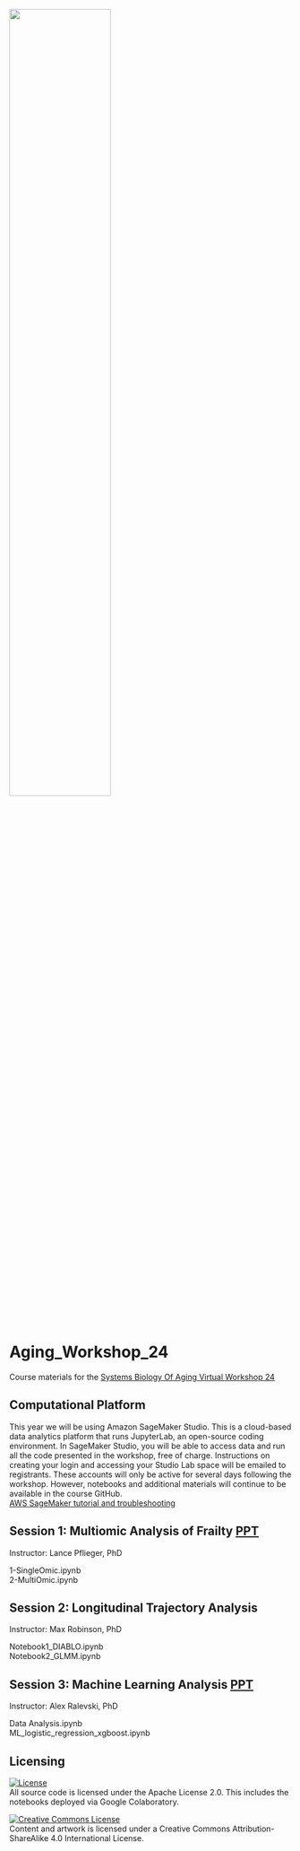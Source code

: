 <a href="https://isbscience.org/aging-workshop/"><img src="https://isbscience.org/aging-workshop/images/Systems_Biology_of_Aging_Workshop.png" width="60%"></a>


# Aging_Workshop_24
Course materials for the [Systems Biology Of Aging Virtual Workshop 24](https://isbscience.org/aging-workshop/) <br>


## Computational Platform
This year we will be using Amazon SageMaker Studio. This is a cloud-based data analytics platform that runs JupyterLab, an open-source coding environment. In SageMaker Studio, you will be able to access data and run all the code presented in the workshop, free of charge. Instructions on creating your login and accessing your Studio Lab space will be emailed to registrants. These accounts will only be active for several days following the workshop. However, notebooks and additional materials will continue to be available in the course GitHub. <br>
[AWS SageMaker tutorial and troubleshooting](https://docs.google.com/presentation/d/1Hh0GXUHuHJOjWvQDOh5aDq_swyi7C4Po/edit#slide=id.g2705e0e223b_0_25) <br>

## Session 1: Multiomic Analysis of Frailty [PPT](https://docs.google.com/presentation/d/1hBnmXDfrJxfxKkE_X4xjOlYkDU4sA7ufKYuic1vRU3w/edit)
Instructor: Lance Pflieger, PhD <br>
  
  1-SingleOmic.ipynb <br>
  2-MultiOmic.ipynb <br>

## Session 2: Longitudinal Trajectory Analysis
Instructor: Max Robinson, PhD <br>

  Notebook1_DIABLO.ipynb <br>
  Notebook2_GLMM.ipynb <br>

## Session 3: Machine Learning Analysis [PPT](https://docs.google.com/presentation/d/1hfZGe1aPmmilU4MOT0-dkqs1q11mpD0igLzWeLc9YRs/edit#slide=id.g2da5a8f889c_1_50)
Instructor: Alex Ralevski, PhD <br>

  Data Analysis.ipynb <br>
  ML_logistic_regression_xgboost.ipynb <br>

## Licensing

[![License](https://img.shields.io/badge/License-Apache%202.0-blue.svg)](https://opensource.org/licenses/Apache-2.0)<br>
All source code is licensed under the Apache License 2.0. This includes the notebooks deployed via Google Colaboratory.

<a rel="license" href="http://creativecommons.org/licenses/by-sa/4.0/"><img alt="Creative Commons License" style="border-width:0" src="https://i.creativecommons.org/l/by-sa/4.0/80x15.png" /></a><br />Content and artwork is licensed under a Creative Commons Attribution-ShareAlike 4.0 International License.
